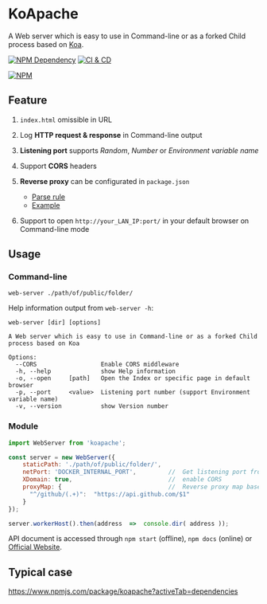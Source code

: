 # KoApache

A Web server which is easy to use in Command-line or as a forked Child process based on [Koa][1].

[![NPM Dependency](https://david-dm.org/TechQuery/KoApache.svg)][2]
[![CI & CD](https://github.com/TechQuery/KoApache/workflows/CI%20&%20CD/badge.svg)][3]

[![NPM](https://nodei.co/npm/koapache.png?downloads=true&downloadRank=true&stars=true)][4]

## Feature

1.  `index.html` omissible in URL

2.  Log **HTTP request & response** in Command-line output

3.  **Listening port** supports _Random_, _Number_ or _Environment variable name_

4.  Support **CORS** headers

5.  **Reverse proxy** can be configurated in `package.json`

    -   [Parse rule](https://tech-query.me/node-toolkit/globals.html#configof)
    -   [Example](https://github.com/TechQuery/KoApache/blob/master/package.json#L90)

6.  Support to open `http://your_LAN_IP:port/` in your default browser on Command-line mode

## Usage

### Command-line

```Shell
web-server ./path/of/public/folder/
```

Help information output from `web-server -h`:

    web-server [dir] [options]

    A Web server which is easy to use in Command-line or as a forked Child process based on Koa

    Options:
      --CORS                  Enable CORS middleware
      -h, --help              show Help information
      -o, --open     [path]   Open the Index or specific page in default browser
      -p, --port     <value>  Listening port number (support Environment variable name)
      -v, --version           show Version number

### Module

```JavaScript
import WebServer from 'koapache';

const server = new WebServer({
    staticPath: './path/of/public/folder/',
    netPort: 'DOCKER_INTERNAL_PORT',         //  Get listening port from Shell environment
    XDomain: true,                           //  enable CORS
    proxyMap: {                              //  Reverse proxy map based on String#replace()
      "^/github/(.+)":  "https://api.github.com/$1"
    }
});

server.workerHost().then(address  =>  console.dir( address ));
```

API document is accessed through `npm start` (offline), `npm docs` (online) or [Official Website][5].

## Typical case

https://www.npmjs.com/package/koapache?activeTab=dependencies

[1]: http://koajs.com/
[2]: https://david-dm.org/TechQuery/KoApache
[3]: https://github.com/TechQuery/KoApache/actions
[4]: https://nodei.co/npm/koapache/
[5]: https://tech-query.me/KoApache/
